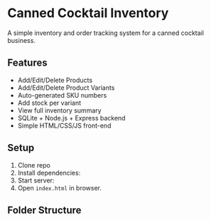 # Canned Cocktail Inventory

A simple inventory and order tracking system for a canned cocktail business.

## Features

- Add/Edit/Delete Products
- Add/Edit/Delete Product Variants
- Auto-generated SKU numbers
- Add stock per variant
- View full inventory summary
- SQLite + Node.js + Express backend
- Simple HTML/CSS/JS front-end

## Setup

1. Clone repo
2. Install dependencies:
3. Start server:
4. Open `index.html` in browser.

## Folder Structure
